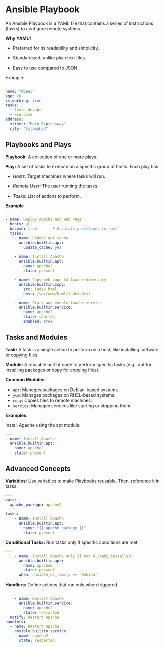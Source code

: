 # Ansible Playbook 

An Ansible Playbook is a YAML file that contains a series of instructions (tasks) to configure remote systems.

**Why YAML?**

- Preferred for its readability and simplicity.

- Standardized, unlike plain text files.

- Easy to use compared to JSON.

Example:

```yaml
---
name: "Aqeel"
age: 26
is_working: true
tasks:
  - learn devops
  - exercise
address:
  street: "Main Expressway"
  city: "Islamabad"
```

## Playbooks and Plays

**Playbook:** A collection of one or more plays.

**Play:** A set of tasks to execute on a specific group of hosts. Each play has:

- *Hosts:* Target machines where tasks will run.

- *Remote User:* The user running the tasks.

- *Tasks:* List of actions to perform.

**Example**

```yaml
---
- name: Deploy Apache and Web Page
  hosts: all
  become: true       # Escalate privileges to root
  tasks:
    - name: Update apt cache
      ansible.builtin.apt:
        update_cache: yes

    - name: Install Apache
      ansible.builtin.apt:
        name: apache2
        state: present

    - name: Copy web page to Apache directory
      ansible.builtin.copy:
        src: index.html
        dest: /var/www/html/index.html

    - name: Start and enable Apache service
      ansible.builtin.service:
        name: apache2
        state: started
        enabled: true
```

## Tasks and Modules

**Task:** A task is a single action to perform on a host, like installing software or copying files.

**Module:** A reusable unit of code to perform specific tasks (e.g., apt for installing packages or copy for copying files).

**Common Modules**

- `apt`: Manages packages on Debian-based systems.
- `yum`: Manages packages on RHEL-based systems.
- `copy`: Copies files to remote machines.
- `service`: Manages services like starting or stopping them.

**Examples:**

Install Apache using the apt module:
```yaml
---
- name: Install Apache
  ansible.builtin.apt:
    name: apache2
    state: present
```

## Advanced Concepts

**Variables:** Use variables to make Playbooks reusable. Then, reference it in tasks.

```yaml
---
vars:
  apache_package: apache2

tasks:
    - name: Install Apache
      ansible.builtin.apt:
        name: "{{ apache_package }}"
        state: present
```

**Conditional Tasks:** Run tasks only if specific conditions are met.

```yaml
---
    - name: Install Apache only if not already installed
      ansible.builtin.apt:
        name: apache2
        state: present
      when: ansible_os_family == "Debian"
```

**Handlers:** Define actions that run only when triggered.

```yaml
---
    - name: Restart Apache
      ansible.builtin.service:
        name: apache2
        state: restarted
  notify: Restart Apache
handlers:
  - name: Restart Apache
    ansible.builtin.service:
      name: apache2
      state: restarted
```